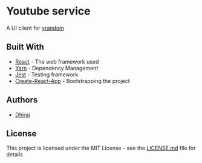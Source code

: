 # Youtube service

A UI client for [yrandom](https://github.com/Dhiraj072/yrandom)

## Built With

-   [React](https://reactjs.org/) - The web framework used
-   [Yarn](https://yarnpkg.com/en/) - Dependency Management
-   [Jest](https://jestjs.io/) - Testing framework
-   [Create-React-App](https://reactjs.org/docs/create-a-new-react-app.html) - Bootstrapping the project

## Authors

-   [Dhiraj](https://github.com/dhiraj072)

## License

This project is licensed under the MIT License - see the [LICENSE.md](LICENSE.md) file for details

